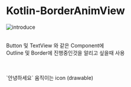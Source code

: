 # Kotlin-BorderAnimView

![introduce](https://user-images.githubusercontent.com/76588577/119303228-5ca46900-bca0-11eb-9bc5-9a8f92d74d7f.gif)<br>
<br>

Button 및 TextView 와 같은 Component에<br>
Outline 및 Border에 진행중인것을 알리고 싶을때 사용 <br>

<br>
<br>
`안녕하세요`
움직이는 icon (drawable)<br>
